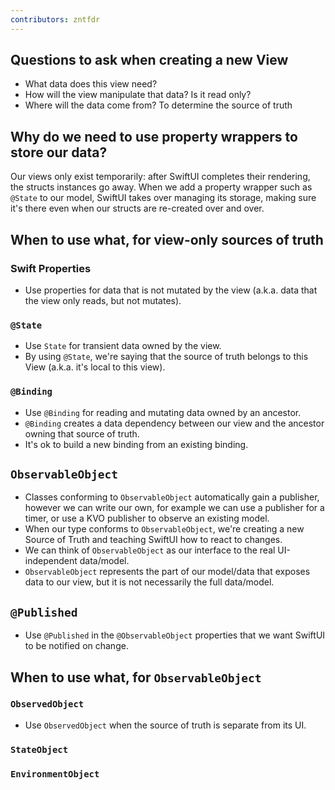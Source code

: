 ```yaml
---
contributors: zntfdr
---
```


## Questions to ask when creating a new View

- What data does this view need? 
- How will the view manipulate that data? Is it read only?
- Where will the data come from? To determine the source of truth

## Why do we need to use property wrappers to store our data?

Our views only exist temporarily: after SwiftUI completes their rendering, the structs instances go away.
When we add a property wrapper such as `@State` to our model, SwiftUI takes over managing its storage, making sure it's there even when our structs are re-created over and over.

## When to use what, for view-only sources of truth

### Swift Properties

- Use properties for data that is not mutated by the view (a.k.a. data that the view only reads, but not mutates).

### `@State`

- Use `State` for transient data owned by the view.
- By using `@State`, we're saying that the source of truth belongs to this View (a.k.a. it's local to this view). 

### `@Binding`

- Use `@Binding` for reading and mutating data owned by an ancestor. 
- `@Binding` creates a data dependency between our view and the ancestor owning that source of truth.
- It's ok to build a new binding from an existing binding. 

## `ObservableObject`

- Classes conforming to `ObservableObject` automatically gain a publisher, however we can write our own, for example we can use a publisher for a timer, or use a KVO publisher to observe an existing model.
- When our type conforms to `ObservableObject`, we're creating a new Source of Truth and teaching SwiftUI how to react to changes.
- We can think of `ObservableObject` as our interface to the real UI-independent data/model. 
- `ObservableObject` represents the part of our model/data that exposes data to our view, but it is not necessarily the full data/model.

## `@Published`

- Use `@Published` in the `@ObservableObject` properties that we want SwiftUI to be notified on change.

## When to use what, for `ObservableObject`

### `ObservedObject`

- Use `ObservedObject` when the source of truth is separate from its UI.

### `StateObject`

### `EnvironmentObject`
